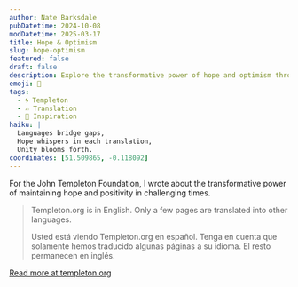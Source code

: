 ```yaml
---
author: Nate Barksdale
pubDatetime: 2024-10-08
modDatetime: 2025-03-17
title: Hope & Optimism
slug: hope-optimism
featured: false
draft: false
description: Explore the transformative power of hope and optimism through a multilingual journey on Templeton.org. Discover how language connects us to universal truths.
emoji: 🌟
tags:
  - 🌀 Templeton
  - ✍️ Translation
  - 🌟 Inspiration
haiku: |
  Languages bridge gaps,
  Hope whispers in each translation,
  Unity blooms forth.
coordinates: [51.509865, -0.118092]
---
```


For the John Templeton Foundation, I wrote about the transformative power of maintaining hope and positivity in challenging times.

> Templeton.org is in English. Only a few pages are translated into other languages.
>
> Usted está viendo Templeton.org en español. Tenga en cuenta que solamente hemos traducido algunas páginas a su idioma. El resto permanecen en inglés.

[Read more at templeton.org](https://www.templeton.org/discoveries/science-of-optimism-hope)
